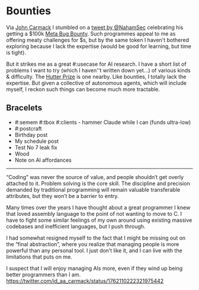 # Bounties

Via [John Carmack](https://x.com/ID_AA_Carmack) I stumbled on a [tweet by @NahamSec](https://x.com/NahamSec/status/1873779040693231680) celebrating his getting a $100k [Meta Bug Bounty](https://bugbounty.meta.com/). Such programmes appeal to me as offering meaty challenges for $s, but by the same token I haven't bothered exploring because I lack the expertise (would be good for learning, but time is tight).

But it strikes me as a great #:usecase for AI research. I have a short list of problems I want to try (which I haven''t written down yet...) of various kinds & difficulty. The [Hutter Prize](https://en.wikipedia.org/wiki/Hutter_Prize) is one nearby. Like bounties, I totally lack the expertise. But given a collective of autonomous agents, which will include myself, I reckon such things can become much more tractable.



## Bracelets

* #:semem #:tbox #:clients - hammer Claude while I can (funds ultra-low)
* #:postcraft
* Birthday post
* My schedule post 
* Test No 7 leak fix
* Wood
* Note on AI affordances


---

“Coding” was never the source of value, and people shouldn’t get overly attached to it. Problem solving is the core skill. The discipline and precision demanded by traditional programming will remain valuable transferable attributes, but they won’t be a barrier to entry.

Many times over the years I have thought about a great programmer I knew that loved assembly language to the point of not wanting to move to C. I have to fight some similar feelings of my own around using existing massive codebases and inefficient languages, but I push through.

I had somewhat resigned myself to the fact that I might be missing out on the “final abstraction”, where you realize that managing people is more powerful than any personal tool. I just don’t like it, and I can live with the limitations that puts on me.

I suspect that I will enjoy managing AIs more, even if they wind up being better programmers than I am.
https://twitter.com/id_aa_carmack/status/1762110222321975442